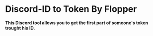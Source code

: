 # Discord-ID to Token By Flopper

**This Discord tool allows you to get the first part of someone's token trought his ID.**


